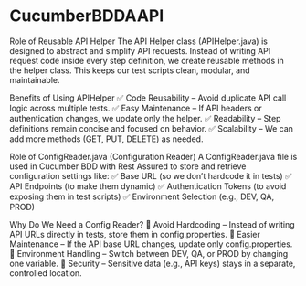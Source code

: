 # CucumberBDDAAPI

Role of Reusable API Helper
The API Helper class (APIHelper.java) is designed to abstract and simplify API requests. Instead of writing API request code inside every step definition, we create reusable methods in the helper class. This keeps our test scripts clean, modular, and maintainable.

Benefits of Using APIHelper
✅ Code Reusability – Avoid duplicate API call logic across multiple tests.
✅ Easy Maintenance – If API headers or authentication changes, we update only the helper.
✅ Readability – Step definitions remain concise and focused on behavior.
✅ Scalability – We can add more methods (GET, PUT, DELETE) as needed.
 
Role of ConfigReader.java (Configuration Reader)
A ConfigReader.java file is used in Cucumber BDD with Rest Assured to store and retrieve configuration settings like:
✅ Base URL (so we don’t hardcode it in tests)
✅ API Endpoints (to make them dynamic)
✅ Authentication Tokens (to avoid exposing them in test scripts)
✅ Environment Selection (e.g., DEV, QA, PROD)

Why Do We Need a Config Reader?
🔸 Avoid Hardcoding – Instead of writing API URLs directly in tests, store them in config.properties.
🔸 Easier Maintenance – If the API base URL changes, update only config.properties.
🔸 Environment Handling – Switch between DEV, QA, or PROD by changing one variable.
🔸 Security – Sensitive data (e.g., API keys) stays in a separate, controlled location.
